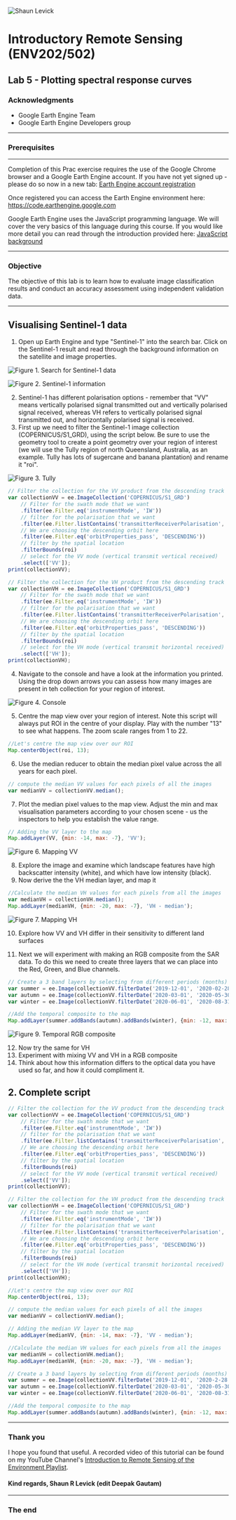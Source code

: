 ![Shaun Levick](Logo3.png)

# Introductory Remote Sensing (ENV202/502)
Lab 5 - Plotting spectral response curves
--------------

### Acknowledgments
- Google Earth Engine Team
- Google Earth Engine Developers group

------

### Prerequisites
-------------

Completion of this Prac exercise requires the use of the Google Chrome browser and a Google Earth Engine account. If you have not yet signed up - please do so now in a new tab: [Earth Engine account registration](https://signup.earthengine.google.com/)

Once registered you can access the Earth Engine environment here: https://code.earthengine.google.com

Google Earth Engine uses the JavaScript programming language. We will cover the very basics of this language during this course. If you would like more detail you can read through the introduction provided here: [JavaScript background](https://developers.google.com/earth-engine/tutorials/tutorial_js_01)

------------------------------------------------------------------------

### Objective


The objective of this lab is to learn how to evaluate image classification results and conduct an accuracy assessment using independent validation data.

----------

## Visualising Sentinel-1 data

1. Open up Earth Engine and type "Sentinel-1" into the search bar. Click on the Sentinel-1 result and read through the background information on the satellite and image properties.

![Figure 1. Search for Sentinel-1 data](Prac7/search.PNG)

![Figure 2. Sentinel-1 information](Prac7/info.PNG)

2. Sentinel-1 has different polarisation options - remember that "VV" means vertically polarised signal transmitted out and vertically polarised signal received, whereas VH refers to vertically polarised signal transmitted out, and horizontally polarised signal is received.
3. First up we need to filter the Sentinel-1 image collection (COPERNICUS/S1_GRD), using the script below. Be sure to use the geometry tool to create a point geometry over your region of interest (we will use the Tully region of north Queensland, Australia, as an example. Tully has lots of sugercane and banana plantation) and rename it "roi".

![Figure 3. Tully](Prac7/roi.PNG)

```JavaScript
// Filter the collection for the VV product from the descending track
var collectionVV = ee.ImageCollection('COPERNICUS/S1_GRD')
	// Filter for the swath mode that we want
    .filter(ee.Filter.eq('instrumentMode', 'IW'))
	// filter for the polarisation that we want
    .filter(ee.Filter.listContains('transmitterReceiverPolarisation', 'VV'))
	// We are choosing the descending orbit here
    .filter(ee.Filter.eq('orbitProperties_pass', 'DESCENDING'))
	// filter by the spatial location
    .filterBounds(roi)
	// select for the VV mode (vertical transmit vertical received)
    .select(['VV']);
print(collectionVV);

// Filter the collection for the VH product from the descending track
var collectionVH = ee.ImageCollection('COPERNICUS/S1_GRD')
	// Filter for the swath mode that we want
    .filter(ee.Filter.eq('instrumentMode', 'IW'))
	// filter for the polarisation that we want
    .filter(ee.Filter.listContains('transmitterReceiverPolarisation', 'VV'))
	// We are choosing the descending orbit here
    .filter(ee.Filter.eq('orbitProperties_pass', 'DESCENDING'))
	// filter by the spatial location
    .filterBounds(roi)
	// select for the VH mode (vertical transmit horizontal received)
    .select(['VH']);
print(collectionVH);
```

4. Navigate to the console and have a look at the information you printed. Using the drop down arrows you can assess how many images are present in teh collection for your region of interest.

![Figure 4. Console](Prac7/console.PNG)


5. Centre the map view over your region of interest. Note this script will always put ROI in the centre of your display. Play with the number "13" to see what happens. The zoom scale ranges from 1 to 22.

```JavaScript
//Let's centre the map view over our ROI
Map.centerObject(roi, 13);
```

6. Use the median reducer to obtain the median pixel value across the all years for each pixel.

```JavaScript
// compute the median VV values for each pixels of all the images
var medianVV = collectionVV.median();
```
7. Plot the median pixel values to the map view. Adjust the min and max visualisation parameters according to your chosen scene - us the inspectors to help you establish the value range.

```JavaScript
// Adding the VV layer to the map
Map.addLayer(VV, {min: -14, max: -7}, 'VV');
```

![Figure 6. Mapping VV](Prac7/VV.PNG)


8. Explore the image and examine which landscape features have high backscatter intensity (white), and which have low intensity (black).
9. Now derive the the VH median layer, and map it
```JavaScript
//Calculate the median VH values for each pixels from all the images 
var medianVH = collectionVH.median();
Map.addLayer(medianVH, {min: -20, max: -7}, 'VH - median');

```

![Figure 7. Mapping VH](Prac7/VH.PNG)

10. Explore how VV and VH differ in their sensitivity to different land surfaces

11. Next we will experiment with making an RGB composite from the SAR data. To do this we need to create three layers that we can place into the Red, Green, and Blue channels.

```JavaScript
// Create a 3 band layers by selecting from different periods (months)
var summer = ee.Image(collectionVV.filterDate('2019-12-01', '2020-02-28').median());
var autumn = ee.Image(collectionVV.filterDate('2020-03-01', '2020-05-30').median());
var winter = ee.Image(collectionVV.filterDate('2020-06-01', '2020-08-31').median());

//Add the temporal composite to the map
Map.addLayer(summer.addBands(autumn).addBands(winter), {min: -12, max: -7}, 'Season composite');
```

![Figure 9. Temporal RGB composite](Prac7/RGB.PNG)

12. Now try the same for VH
13. Experiment with mixing VV and VH in a RGB composite
14. Think about how this information differs to the optical data you have used so far, and how it could compliment it.

## 2. Complete script

```JavaScript
// Filter the collection for the VV product from the descending track
var collectionVV = ee.ImageCollection('COPERNICUS/S1_GRD')
	// Filter for the swath mode that we want
    .filter(ee.Filter.eq('instrumentMode', 'IW'))
	// filter for the polarisation that we want
    .filter(ee.Filter.listContains('transmitterReceiverPolarisation', 'VV'))
	// We are choosing the descending orbit here
    .filter(ee.Filter.eq('orbitProperties_pass', 'DESCENDING'))
	// filter by the spatial location
    .filterBounds(roi)
	// select for the VV mode (vertical transmit vertical received)
    .select(['VV']);
print(collectionVV);

// Filter the collection for the VH product from the descending track
var collectionVH = ee.ImageCollection('COPERNICUS/S1_GRD')
	// Filter for the swath mode that we want
    .filter(ee.Filter.eq('instrumentMode', 'IW'))
	// filter for the polarisation that we want
    .filter(ee.Filter.listContains('transmitterReceiverPolarisation', 'VV'))
	// We are choosing the descending orbit here
    .filter(ee.Filter.eq('orbitProperties_pass', 'DESCENDING'))
	// filter by the spatial location
    .filterBounds(roi)
	// select for the VH mode (vertical transmit horizontal received)
    .select(['VH']);
print(collectionVH);

//Let's centre the map view over our ROI
Map.centerObject(roi, 13);

// compute the median values for each pixels of all the images
var medianVV = collectionVV.median();

// Adding the median VV layer to the map
Map.addLayer(medianVV, {min: -14, max: -7}, 'VV - median');

//Calculate the median VH values for each pixels from all the images 
var medianVH = collectionVH.median();
Map.addLayer(medianVH, {min: -20, max: -7}, 'VH - median');

// Create a 3 band layers by selecting from different periods (months)
var summer = ee.Image(collectionVV.filterDate('2019-12-01', '2020-2-28').median());
var autumn = ee.Image(collectionVV.filterDate('2020-03-01', '2020-05-30').median());
var winter = ee.Image(collectionVV.filterDate('2020-06-01', '2020-08-31').median());

//Add the temporal composite to the map
Map.addLayer(summer.addBands(autumn).addBands(winter), {min: -12, max: -7}, 'Season composite');

```

------
### Thank you

I hope you found that useful. A recorded video of this tutorial can be found on my YouTube Channel's [Introduction to Remote Sensing of the Environment Playlist](https://www.youtube.com/playlist?list=PLf6lu3bePWHDi3-lrSqiyInMGQXM34TSV).

#### Kind regards, Shaun R Levick (edit Deepak Gautam)
------


### The end
